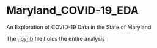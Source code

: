 # Maryland_COVID-19_EDA
An Exploration of COVID-19 Data in the State of Maryland

The [.ipynb](https://github.com/brianmcabee/md_covid_19_eda/blob/main/preliminary-eda-of-covid-19-in-the-state-of-md.ipynb) file holds the entire analysis
